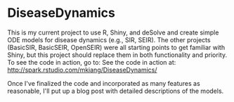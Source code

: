 DiseaseDynamics
===============

This is my current project to use R, Shiny, and deSolve and create simple ODE models for disease dynamics (e.g., SIR, SEIR). 
The other projects (BasicSIR, BasicSEIR, OpenSEIR) were all starting points to get familiar with Shiny, but this project should replace them in both functionality and priority.
To see the code in action, go to: See the code in action at: http://spark.rstudio.com/mkiang/DiseaseDynamics/

Once I've finalized the code and incorporated as many features as reasonable, I'll put up a blog post with detailed descriptions of the models.

